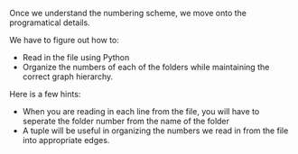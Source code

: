 Once we understand the numbering scheme, we move onto the programatical details.

We have to figure out how to: 

* Read in the file using Python 
* Organize the numbers of each of the folders while maintaining the correct graph hierarchy.

Here is a few hints:

* When you are reading in each line from the file, you will have to seperate the folder number from the name of the folder
* A tuple will be useful in organizing the numbers we read in from the file into appropriate edges.